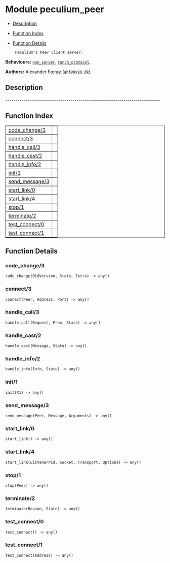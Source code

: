 

# Module peculium_peer #
* [Description](#description)
* [Function Index](#index)
* [Function Details](#functions)


       Peculium's Peer Client server.
__Behaviours:__ [`gen_server`](gen_server.md), [`ranch_protocol`](ranch_protocol.md).

__Authors:__ Alexander Færøy ([`ahf@0x90.dk`](mailto:ahf@0x90.dk)).
<a name="description"></a>

## Description ##
   ----------------------------------------------------------------------------<a name="index"></a>

## Function Index ##


<table width="100%" border="1" cellspacing="0" cellpadding="2" summary="function index"><tr><td valign="top"><a href="#code_change-3">code_change/3</a></td><td></td></tr><tr><td valign="top"><a href="#connect-3">connect/3</a></td><td></td></tr><tr><td valign="top"><a href="#handle_call-3">handle_call/3</a></td><td></td></tr><tr><td valign="top"><a href="#handle_cast-2">handle_cast/2</a></td><td></td></tr><tr><td valign="top"><a href="#handle_info-2">handle_info/2</a></td><td></td></tr><tr><td valign="top"><a href="#init-1">init/1</a></td><td></td></tr><tr><td valign="top"><a href="#send_message-3">send_message/3</a></td><td></td></tr><tr><td valign="top"><a href="#start_link-0">start_link/0</a></td><td></td></tr><tr><td valign="top"><a href="#start_link-4">start_link/4</a></td><td></td></tr><tr><td valign="top"><a href="#stop-1">stop/1</a></td><td></td></tr><tr><td valign="top"><a href="#terminate-2">terminate/2</a></td><td></td></tr><tr><td valign="top"><a href="#test_connect-0">test_connect/0</a></td><td></td></tr><tr><td valign="top"><a href="#test_connect-1">test_connect/1</a></td><td></td></tr></table>


<a name="functions"></a>

## Function Details ##

<a name="code_change-3"></a>

### code_change/3 ###

`code_change(OldVersion, State, Extra) -> any()`


<a name="connect-3"></a>

### connect/3 ###

`connect(Peer, Address, Port) -> any()`


<a name="handle_call-3"></a>

### handle_call/3 ###

`handle_call(Request, From, State) -> any()`


<a name="handle_cast-2"></a>

### handle_cast/2 ###

`handle_cast(Message, State) -> any()`


<a name="handle_info-2"></a>

### handle_info/2 ###

`handle_info(Info, State) -> any()`


<a name="init-1"></a>

### init/1 ###

`init(X1) -> any()`


<a name="send_message-3"></a>

### send_message/3 ###

`send_message(Peer, Message, Arguments) -> any()`


<a name="start_link-0"></a>

### start_link/0 ###

`start_link() -> any()`


<a name="start_link-4"></a>

### start_link/4 ###

`start_link(ListenerPid, Socket, Transport, Options) -> any()`


<a name="stop-1"></a>

### stop/1 ###

`stop(Peer) -> any()`


<a name="terminate-2"></a>

### terminate/2 ###

`terminate(Reason, State) -> any()`


<a name="test_connect-0"></a>

### test_connect/0 ###

`test_connect() -> any()`


<a name="test_connect-1"></a>

### test_connect/1 ###

`test_connect(Address) -> any()`


